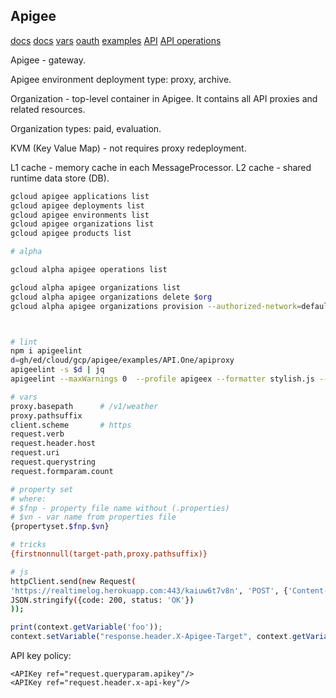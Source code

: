 Apigee
-

[docs](https://cloud.google.com/apigee/docs)
[docs](https://docs.apigee.com/api-platform/reference/apigee-reference)
[vars](https://cloud.google.com/apigee/docs/api-platform/reference/variables-reference)
[oauth](https://cloud.google.com/apigee/docs/api-platform/tutorials/secure-calls-your-api-through-oauth-20-client-credentials)
[examples](https://github.com/apigee/api-platform-samples)
[API](https://cloud.google.com/apigee/docs/reference/apis/apigee/rest)
[API operations](https://apidocs.apigee.com/operations)

Apigee - gateway.

Apigee environment deployment type: proxy, archive.

Organization - top-level container in Apigee.
It contains all API proxies and related resources.

Organization types: paid, evaluation.

KVM (Key Value Map) - not requires proxy redeployment.

L1 cache - memory cache in each MessageProcessor.
L2 cache - shared runtime data store (DB).

````sh
gcloud apigee applications list
gcloud apigee deployments list
gcloud apigee environments list
gcloud apigee organizations list
gcloud apigee products list

# alpha

gcloud alpha apigee operations list

gcloud alpha apigee organizations list
gcloud alpha apigee organizations delete $org
gcloud alpha apigee organizations provision --authorized-network=default



# lint
npm i apigeelint
d=gh/ed/cloud/gcp/apigee/examples/API.One/apiproxy
apigeelint -s $d | jq
apigeelint --maxWarnings 0  --profile apigeex --formatter stylish.js --path $d

````

````sh
# vars
proxy.basepath      # /v1/weather
proxy.pathsuffix
client.scheme       # https
request.verb
request.header.host
request.uri
request.querystring
request.formparam.count

# property set
# where:
# $fnp - property file name without (.properties)
# $vn - var name from properties file
{propertyset.$fnp.$vn}

# tricks
{firstnonnull(target-path,proxy.pathsuffix)}

# js
httpClient.send(new Request(
'https://realtimelog.herokuapp.com:443/kaiuw6t7v8n', 'POST', {'Content-Type': 'application/json'},
JSON.stringify({code: 200, status: 'OK'})
));
````

````js
print(context.getVariable('foo'));
context.setVariable("response.header.X-Apigee-Target", context.getVariable("target.name"));
````

API key policy:
````
<APIKey ref="request.queryparam.apikey"/>
<APIKey ref="request.header.x-api-key"/>
````

